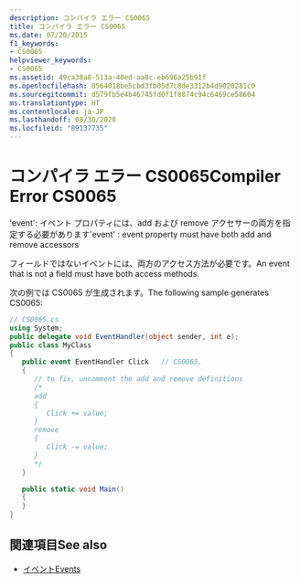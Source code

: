 ```yaml
---
description: コンパイラ エラー CS0065
title: コンパイラ エラー CS0065
ms.date: 07/20/2015
f1_keywords:
- CS0065
helpviewer_keywords:
- CS0065
ms.assetid: 49ca30a8-513a-40ed-aa0c-eb696a25b91f
ms.openlocfilehash: 8564018be5cbd3fb05d7c8de3312b4d9020281c0
ms.sourcegitcommit: d579fb5e4b46745fd0f1f8874c94c6469ce58604
ms.translationtype: HT
ms.contentlocale: ja-JP
ms.lasthandoff: 08/30/2020
ms.locfileid: "89137735"
---
```

# <a name="compiler-error-cs0065"></a><span data-ttu-id="05022-103">コンパイラ エラー CS0065</span><span class="sxs-lookup"><span data-stu-id="05022-103">Compiler Error CS0065</span></span>

<span data-ttu-id="05022-104">'event': イベント プロパティには、add および remove アクセサーの両方を指定する必要があります</span><span class="sxs-lookup"><span data-stu-id="05022-104">'event' : event property must have both add and remove accessors</span></span>

<span data-ttu-id="05022-105">フィールドではないイベントには、両方のアクセス方法が必要です。</span><span class="sxs-lookup"><span data-stu-id="05022-105">An event that is not a field must have both access methods.</span></span>

<span data-ttu-id="05022-106">次の例では CS0065 が生成されます。</span><span class="sxs-lookup"><span data-stu-id="05022-106">The following sample generates CS0065:</span></span>

```csharp
// CS0065.cs
using System;
public delegate void EventHandler(object sender, int e);
public class MyClass
{
   public event EventHandler Click   // CS0065,
   {
      // to fix, uncomment the add and remove definitions
      /*
      add
      {
         Click += value;
      }
      remove
      {
         Click -= value;
      }
      */
   }

   public static void Main()
   {
   }
}
```

## <a name="see-also"></a><span data-ttu-id="05022-107">関連項目</span><span class="sxs-lookup"><span data-stu-id="05022-107">See also</span></span>

- [<span data-ttu-id="05022-108">イベント</span><span class="sxs-lookup"><span data-stu-id="05022-108">Events</span></span>](../programming-guide/events/index.md)
